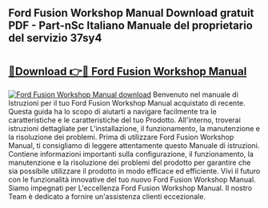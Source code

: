 ## Ford Fusion Workshop Manual Download gratuit PDF - Part-nSc Italiano Manuale del proprietario del servizio 37sy4

# <h2><a href="http://dfddpv.blite.top/?on=Ford+Fusion+Workshop+Manual">🔗Download 👉🔴 Ford Fusion Workshop Manual</a></h2>

[![Ford Fusion Workshop Manual download](https://i.imgur.com/lujVjoI.png)](http://dfddpv.blite.top/?on=Ford+Fusion+Workshop+Manual)
Benvenuto nel manuale di Istruzioni per il tuo Ford Fusion Workshop Manual acquistato di recente. Questa guida ha lo scopo di aiutarti a navigare facilmente tra le caratteristiche e le caratteristiche del tuo Prodotto. All'interno, troverai istruzioni dettagliate per L'installazione, il funzionamento, la manutenzione e la risoluzione dei problemi. Prima di utilizzare Ford Fusion Workshop Manual, ti consigliamo di leggere attentamente questo Manuale di istruzioni. Contiene informazioni importanti sulla configurazione, il funzionamento, la manutenzione e la risoluzione dei problemi del prodotto per garantire che sia possibile utilizzare il prodotto in modo efficace ed efficiente. Vivi il futuro con le funzionalità innovative del tuo nuovo Ford Fusion Workshop Manual. Siamo impegnati per L'eccellenza Ford Fusion Workshop Manual. Il nostro Team è dedicato a fornire un'assistenza clienti eccezionale.
